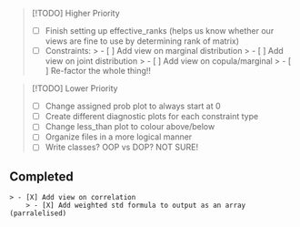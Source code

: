 > [!TODO] Higher Priority
> - [ ] Finish setting up effective_ranks (helps us know whether our views are fine to use by determining rank of matrix)
> - [ ] Constraints:
    > - [ ] Add view on marginal distribution
    > - [ ] Add view on joint distribution 
    > - [ ] Add view on copula/marginal 
    > - [ ] Re-factor the whole thing!! 

> [!TODO] Lower Priority
> - [ ] Change assigned prob plot to always start at 0 
> - [ ] Create different diagnostic plots for each constraint type 
> - [ ] Change less_than plot to colour above/below 
> - [ ] Organize files in a more logical manner
> - [ ] Write classes?  OOP vs DOP? NOT SURE!



## Completed
    > - [X] Add view on correlation
        > - [X] Add weighted std formula to output as an array (parralelised)
